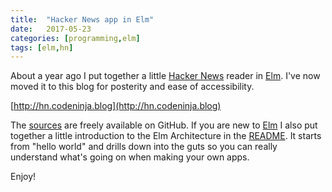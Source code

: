 ```yaml
---
title:  "Hacker News app in Elm"
date:   2017-05-23
categories: [programming,elm]
tags: [elm,hn]
---
```

About a year ago I put together a little [Hacker News][hn] reader in [Elm][elm]. I've now moved it to this blog for posterity and ease of accessibility.

[http://hn.codeninja.blog](http://hn.codeninja.blog)

The [sources][sources] are freely available on GitHub. If you are new to [Elm][elm] I also put together a little introduction to the Elm Architecture in the [README][readme]. It starts from "hello world" and drills down into the guts so you can really understand what's going on when making your own apps.

Enjoy!

[hn]:      http://news.ycombinator.com
[elm]:     http://elm-lang.org
[sources]: https://github.com/massung/elm-hn
[readme]:  https://github.com/massung/elm-hn#introduction-to-the-elm-architecture
